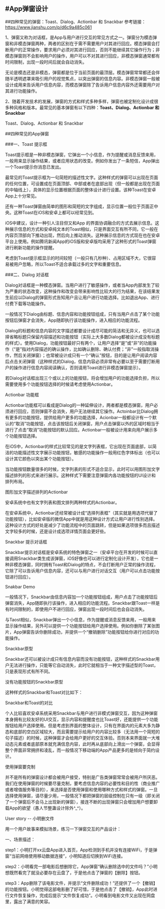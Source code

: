#App弹窗设计
---
##四种常见的弹窗：Toast、Dialog、Actionbar 和 Snackbar
参考链接：
https://www.jianshu.com/p/d6c9a485c061

1、弹窗又称为对话框，是App与用户进行交互的常见方式之一。弹窗分为模态弹窗和非模态弹窗两种，两者的区别在于需不需要用户对其进行回应。模态弹窗会打断用户的正常操作，要求用户必须对其进行回应，否则不能继续其它操作行为；非模态弹窗则不会影响用户的操作，用户可以不对其进行回应，非模态弹窗通常都有时间限制，出现一段时间后就会自动消失。

 无论是模态还是非模态，弹窗都是位于当前页面的最顶层。模态弹窗常常都还会伴随半透明遮罩来吸引用户的视觉焦点，以突出弹窗的信息内容。非模态弹窗一般被设计成用来告诉用户信息内容，而模态弹窗除了告诉用户信息内容外还需要用户对其进行功能操作。


2、随着开发技术的发展，弹窗的方式和样式多种多样，弹窗也被定制化设计成很多种风格和版本。最常见的基本弹窗有以下四种：**Toast、Dialog、Actionbar 和 Snackbar**

Toast、Dialog、Actionbar 和 Snackbar

##四种常见的App弹窗

###一、Toast 提示框

 Toast提示框是一种非模态弹窗，它弹出一个小信息，作为提醒或消息反馈来用，一般用来显示操作结果，或者应用状态的改变。例如你发出了一条短信，App弹出一个Toast提示你消息已发出。

 最常见的Toast提示框为一句简短的描述性文字。这种样式的弹窗可以出现在页面的任何位置，可设置成在页面顶部、中部或者在底部出现（但一般都是出现在页面的中轴线上），具体的显示位置根据页面的整体设计进行设置。该种Toast在安卓App上十分常见。

 还有一种Toast弹窗由简单的图形和简短的文字组成，显示位置一般位于页面正中央。这种Toast在iOS和安卓上都可以经常见到。

 iOS中建议，设计一种引人注目但又和App 的界面协调融合的方式去展示信息。这种展示信息的方式和安卓纯文本的Toast相似，只是界面交互有所不同，它一般在内容页顶部向下推动出现，然后向上推动消失。这种展示信息的方式现在也在安卓平台上使用。例如腾讯新闻App的iOS版和安卓版均采用了这种形式的Toast弹窗进行刷新功能的操作提醒。

 考虑到Toast提示框显示的时间较短（一般只有几秒种）、占用区域不大，它很容易被用户忽略，所以Toast不适合承载过多的文字和重要信息。

###二、Dialog 对话框

 Dialog对话框是一种模态弹窗。当用户进行了敏感操作，或者当App内部发生了较为严重的状态改变，这种操作和改变会带来影响性比较大的行为结果，在该结果发生前应以Dialog的弹窗形式告知用户且让用户进行功能选择。比如退出App、进行付费下载等功能操作。

 一般情况下Dialog由标题、信息内容和功能按钮组成，只有当用户点击了某个功能按钮后弹窗才会消失，App随即执行该功能操作，进入相应的功能流程。

 Dialog的标题和信息内容的文字描述都要设计成尽可能的简洁和无异义，也可以选择省略标题只保留内容描述和功能按钮（实际上大多数Dialog都被设计成没有标题的样式）。使用Dialog，功能按钮最好只有两个，让用户选择“是”或“非”的功能操作（“是”指对内容描述的确认操作，比如确认删除、确认付费；“非”一般指取消操作，然后关闭弹窗）；也常被设计成只有一个“确认”按钮，目的是让用户阅读内容后点击关闭弹窗（这种样式的Dialog，信息内容必须非常有必要以至于需要打断用户的操作进行信息内容阅读确认，否则请用Toast进行非模态弹窗提示）。

 若Dialog对话框出现三个或以上的功能按钮，将会增加用户的功能选择负担，所以需要使用多个功能按钮选择的时候请考虑使用Actionbar。

Actionbar 功能框

 Actionbar功能框可以看成是Dialog的一种延伸设计，两者都是模态弹窗，用户必须进行回应，否则弹窗不会消失，用户无法继续其它操作。Actoinbar比Dialog拥有更多的功能按钮，提供给用户更多的功能选择，Acionbar一般都设计有一个默认的“取消”功能按钮，点击该按钮后关闭弹窗，用户点击弹窗以外的区域时相当于进行了点击“取消”功能按钮的默认回应。Actionbar一般被设计用来向用户展示多个功能按钮选择。

 在iOS中，Actionbar的样式比较常见的是文字列表框，它出现在页面底部，以简洁的功能描述性文字展示功能按钮，敏感的功能操作一般用红色字体标出（也可以设计其它颜色以突出某个功能按钮）。

 当功能按钮数量很多的时候，文字列表的形式不适合显示，此时可以用图形加文字描述排列的形式来进行展示。这种样式下需要注意弹窗内各功能按钮的UI设计和排列布局。

图形加文字描述排列的Actionbar

 安卓系统中也有文字列表和图文排列两种样式的Actionbar。

 在安卓系统中，Actionbar还经常被设计成“选择列表框”（其实就是用选项代替了功能按钮），比如安卓版的微信App中就是用这种设计方式让用户进行性别选择。这种设计方式的好处是减少了功能流程中的页面跳转，但是如果选项很多而且描述文字较多的时候，还是设计成选项详情页面会更好些。



Snackbar 提示对话框

 Snackbar提示对话框是安卓系统的特色弹窗之一（安卓平台在开发的时候可以直接调用Snackbar类生成该弹窗，iOS好像也可以进行定制化设计开发），它也是一种非模态弹窗，同时拥有Toast和Dialog的特点，不会打断用户正常的操作流程，它除了可以告诉用户信息内容，还可以与用户进行对话交互（用户可以点击功能按钮进行回应）。

Snakbar Demo

 一般情况下，Snackbar由信息内容加一个功能按钮组成，用户点击了功能按钮后弹窗消失，App随即执行该操作，进入相应的功能流程。Snackbar跟Toast一样是有时间限制的，即使用户不进行回应，弹窗出现一段时间后也会自动消失。

 与Taost相似，Snackbar弹出一个小信息，作为提醒或消息反馈来用，一般用来显示操作结果，另外可以提供一个功能按钮给用户选择使用。例如你删除了某张图片，App弹窗告诉你删除成功，并提供一个“撤销删除”功能按钮给你进行对应的功能操作。

Snackbar原型

 Snackbar还可以被设计成只有信息内容而没有功能按钮，这种样式的Snackbar用户无法进行操作，只能等它自动消失，此时它就相当于一种文字描述型的Toast，只是表现形式有所不同。

没有功能按钮的Snackbar原型

 这种样式的Snackbar和Toast对比如下：

Snackbar和Toast的对比

 个人比较喜欢安卓系统采用Snackbar与用户进行非模式弹窗交互，因为这种弹窗本身拥有比较友好的UI交互，显示内容和提醒度也比Toast好，还能提供一个功能按钮给用户选择使用。但是考虑到界面的整体设计，只有在界面内的元素大多为静态和底部的空白区域较大，而且需要提示给用户的内容比较多（无法用一个简短的句子描述）的时候，这种弹窗才会给用户更好的交互体验。否则本来界面就一大堆动态元素或者底部原本就充满信息内容，此时再从底部向上滑出一个弹窗，会显得整个界面非常拥挤和凌乱，而一般情况下移动端的App产品更多的是倾向于简约设计。

使用弹窗要克制

 并不是所有的弹窗设计都会被用户接受，特别是广告类弹窗常常会被用户所厌恶。我们在使用弹窗的时候要尽量克制，要考虑信息内容的必要性和目的性（商业推广或者增值服务等目的），来选择是否使用弹窗和使用哪种方式和样式的弹窗。一旦选择使用弹窗，请尽量少用，一般情况下都把弹窗的层级控制在只有一级（即关闭了一个弹窗后不会马上出现新的弹窗），接连不断的出现弹窗只会增加用户想要卸载App的欲望（愚人节整蛊设计除外^_^）。

User story -- 小明删文件

用一个用户故事来模拟场景，练习一下弹窗交互的产品设计：

一、场景描述：

step1：小明打开xx云盘App进入首页，App检测到手机并没有连接WiFi，于是弹窗“当前网络使用移动数据连接”，小明知道后切换到WiFi连接。

step2：小明看完一部电影后想删除它，App弹窗“确认删除选中的文件吗？”小明想既然看完了就没必要存在云盘了，于是他点击了弹窗的【删除】按钮。

step3：App删除了该电影文件，并提示“文件删除成功！”还提供了一个【撤销】的功能按钮。小明觉得这部电影删了好可惜，于是他点击了【撤销】，App此时进行文件恢复操作，完成后提示“文件恢复成功”。小明看到电影文件又出现在网盘里，露出了满意的笑容。




